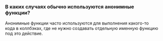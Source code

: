 ### В каких случаях обычно используются анонимные функции?

Анонимные функции часто используются для выполнения какого-то кода в коллбэках, где не нужно создавать отдельную именную функцию под это действие.